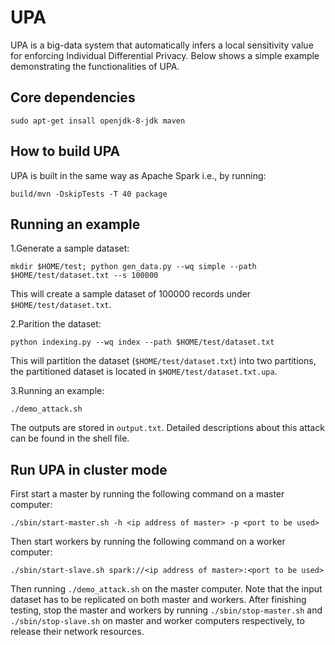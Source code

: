 # UPA

UPA is a big-data system that automatically infers a local sensitivity value for enforcing Individual Differential Privacy. 
Below shows a simple example demonstrating the functionalities of UPA.

## Core dependencies

`sudo apt-get insall openjdk-8-jdk maven`

## How to build UPA

UPA is built in the same way as Apache Spark i.e., by running:

`build/mvn -DskipTests -T 40 package`

## Running an example

1.Generate a sample dataset:

`mkdir $HOME/test; python gen_data.py --wq simple --path $HOME/test/dataset.txt --s 100000`

This will create a sample dataset of 100000 records under `$HOME/test/dataset.txt`.

2.Parition the dataset:

`python indexing.py --wq index --path $HOME/test/dataset.txt`

This will partition the dataset (`$HOME/test/dataset.txt`) into two partitions, 
the partitioned dataset is located in `$HOME/test/dataset.txt.upa`.

3.Running an example: 

`./demo_attack.sh`

The outputs are stored in `output.txt`. Detailed descriptions about this attack can be found in the shell file.

## Run UPA in cluster mode

First start a master by running the following command on a master computer:

`./sbin/start-master.sh -h <ip address of master> -p <port to be used>`

Then start workers by running the following command on a worker computer:

`./sbin/start-slave.sh spark://<ip address of master>:<port to be used>`

Then running `./demo_attack.sh` on the master computer. Note that the input dataset has to be replicated on both master and workers. After finishing testing, stop the master and workers by running `./sbin/stop-master.sh` and `./sbin/stop-slave.sh` on master and worker computers respectively, to release their network resources.



